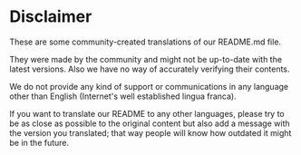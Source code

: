 # Disclaimer

These are some community-created translations of our README.md file.

They were made by the community and might not be up-to-date with the latest versions. Also we have
no way of accurately verifying their contents.

We do not provide any kind of support or communications in any language other than English
(Internet's well established lingua franca).

If you want to translate our README to any other languages, please try to be as close as possible to
the original content but also add a message with the version you translated; that way people will
know how outdated it might be in the future.
